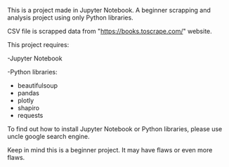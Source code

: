 This is a  project made in Jupyter Notebook. A beginner scrapping and analysis project using only Python libraries. 

CSV file is scrapped data from "https://books.toscrape.com/" website. 

This project requires:

-Jupyter Notebook

-Python libraries:
  - beautifulsoup
  - pandas
  - plotly
  - shapiro
  - requests


To find out how to install Jupyter Notebook or Python libraries, please use uncle google search engine.



Keep in mind this is a beginner project. It may have flaws or even more flaws. 
